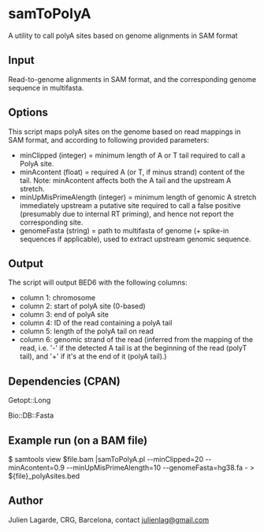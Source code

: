 # samToPolyA
A utility to call polyA sites based on genome alignments in SAM format

## Input
Read-to-genome alignments in SAM format, and the corresponding genome sequence in multifasta.

## Options
This script maps polyA sites on the genome based on read mappings in SAM format, and according to following provided parameters:
  - minClipped (integer)
            = minimum length of A or T tail required to call a PolyA site.
  - minAcontent (float)
            = required A (or T, if minus strand) content of the tail. 
              Note: minAcontent affects both the A tail and the upstream A stretch.
  - minUpMisPrimeAlength (integer)
            = minimum length of genomic A stretch immediately upstream a putative site required to call a false positive (presumably due to internal RT priming), and hence not report the corresponding site.
  - genomeFasta (string)
            = path to multifasta of genome (+ spike-in sequences if applicable), used to extract upstream genomic sequence.

## Output
The script will output BED6 with the following columns:

* column 1: chromosome
* column 2: start of polyA site (0-based)
* column 3: end of polyA site
* column 4: ID of the read containing a polyA tail
* column 5: length of the polyA tail on read
* column 6: genomic strand of the read (inferred from the mapping of the read, i.e. '-' if the detected A tail is at the beginning of the read (polyT tail), and '+' if it's at the end of it (polyA tail).)

## Dependencies (CPAN)
Getopt::Long

Bio::DB::Fasta

## Example run (on a BAM file)

$ samtools view $file.bam |samToPolyA.pl --minClipped=20 --minAcontent=0.9 --minUpMisPrimeAlength=10 --genomeFasta=hg38.fa - > ${file}_polyAsites.bed


## Author
Julien Lagarde, CRG, Barcelona, contact julienlag@gmail.com
